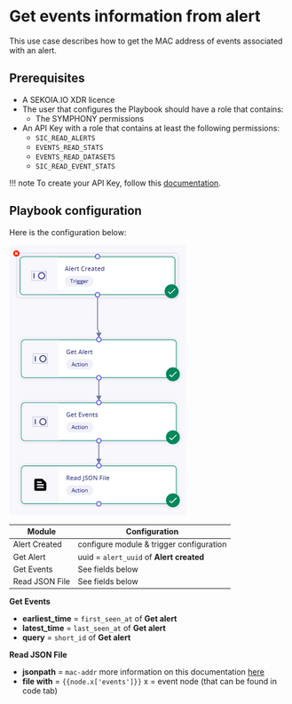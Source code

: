 # Get events information from alert

This use case describes how to get the MAC address of events associated with an alert. 

## Prerequisites

- A SEKOIA.IO XDR licence
- The user that configures the Playbook should have a role that contains:
	* The SYMPHONY permissions
- An API Key with a role that contains at least the following permissions:
	* `SIC_READ_ALERTS`
	* `EVENTS_READ_STATS`
	* `EVENTS_READ_DATASETS`
	* `SIC_READ_EVENT_STATS`

!!! note 
    To create your API Key, follow this [documentation](../../../getting_started/generate_api_keys.md).
    
## Playbook configuration

Here is the configuration below: 

![Playbook Enrich_information_in_alert](docs/assets/playbooks/library/UseCases/Enrich_information_in_alert.png)

| Module | Configuration |
| --- | --- |
| Alert Created | configure module & trigger configuration |
| Get Alert | uuid = `alert_uuid`  of **Alert created** |
| Get Events | See fields below |
| Read JSON File | See fields below |

**Get Events**  
- **earliest_time** = `first_seen_at` of **Get alert**
- **latest_time** = `last_seen_at` of **Get alert**
- **query** = `short_id` of **Get alert**

**Read JSON File** 
- **jsonpath** = `mac-addr` more information on this documentation [here](http://docs.oasis-open.org/cti/stix/v2.0/cs01/part4-cyber-observable-objects/stix-v2.0-cs01-part4-cyber-observable-objects.html#_Toc496716255)
- **file with** = `{{node.x['events']}}`  x = event node (that can be found in code tab)

